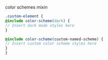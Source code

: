 color schemes mixin

```sass
.custom-element {
@include color-scheme(dark) {
// Insert dark mode styles here
}

@include color-scheme(custom-named-scheme) {
// Insert custom color scheme styles here
}
}
```
